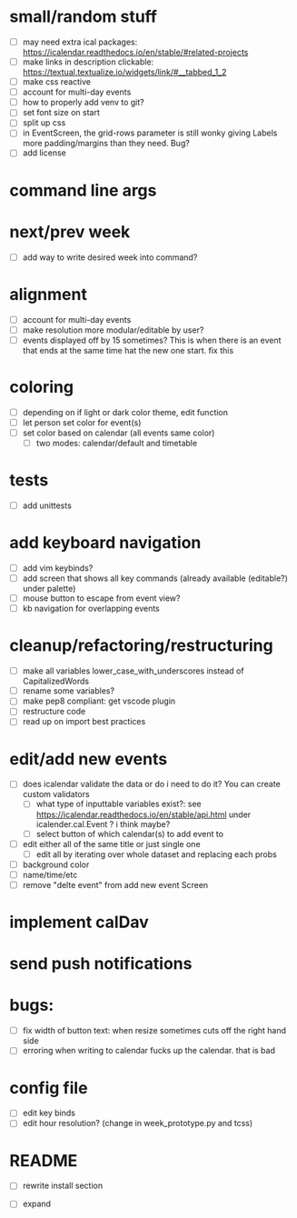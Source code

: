 # small/random stuff
- [ ] may need extra ical packages: https://icalendar.readthedocs.io/en/stable/#related-projects
- [ ] make links in description clickable: https://textual.textualize.io/widgets/link/#__tabbed_1_2
- [ ] make css reactive
- [ ] account for multi-day events
- [ ] how to properly add venv to git?
- [ ] set font size on start
- [ ] split up css
- [ ] in EventScreen, the grid-rows parameter is still wonky giving Labels more padding/margins than they need. Bug?
- [ ] add license

# command line args

# next/prev week
- [ ] add way to write desired week into command?

# alignment
- [ ] account for multi-day events
- [ ] make resolution more modular/editable by user?
- [ ] events displayed off by 15 sometimes? This is when there is an event that ends at the same time hat the new one start. fix this

# coloring
- [ ] depending on if light or dark color theme, edit function
- [ ] let person set color for event(s)
- [ ] set color based on calendar (all events same color)
  - [ ] two modes: calendar/default and timetable

# tests
- [ ] add unittests

# add keyboard navigation
- [ ] add vim keybinds?
- [ ] add screen that shows all key commands (already available (editable?) under palette)
- [ ] mouse button to escape from event view?
- [ ] kb navigation for overlapping events

# cleanup/refactoring/restructuring
- [ ] make all variables lower_case_with_underscores instead of CapitalizedWords
- [ ] rename some variables?
- [ ] make pep8 compliant: get vscode plugin
- [ ] restructure code
- [ ] read up on import best practices

# edit/add new events
- [ ] does icalendar validate the data or do i need to do it? You can create custom validators
  - [ ] what type of inputtable variables exist?: see https://icalendar.readthedocs.io/en/stable/api.html under icalender.cal.Event ? i think maybe?
  - [ ] select button of which calendar(s) to add event to
- [ ] edit either all of the same title or just single one
  - [ ] edit all by iterating over whole dataset and replacing each probs
- [ ] background color
- [ ] name/time/etc
- [ ] remove "delte event" from add new event Screen

# implement calDav

# send push notifications

# bugs:
- [ ] fix width of button text: when resize sometimes cuts off the right hand side
- [ ] erroring when writing to calendar fucks up the calendar. that is bad

# config file
- [ ] edit key binds
- [ ] edit hour resolution? (change in week_prototype.py and tcss)

# README
- [ ] rewrite install section
- [ ] expand


